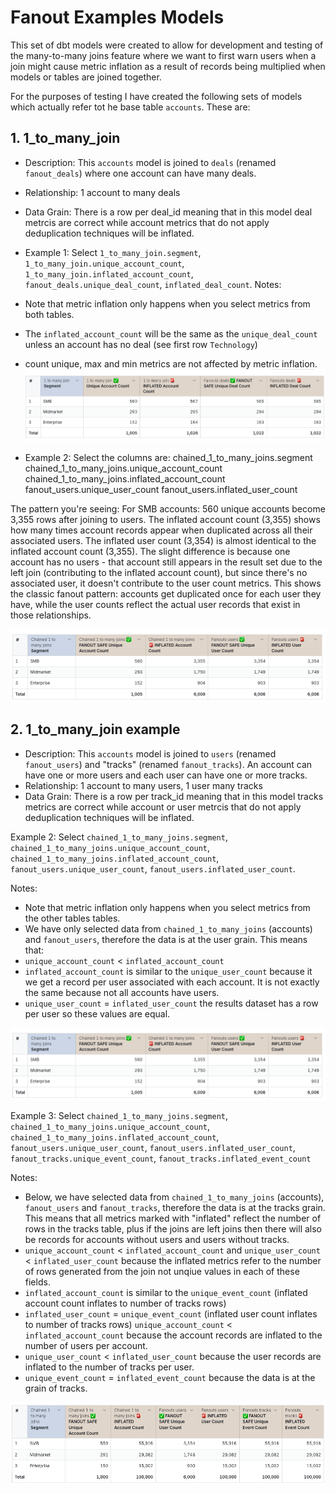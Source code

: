 # Fanout Examples Models
This set of dbt models were created to allow for development and testing of the many-to-many joins feature where we want to first warn users when a join might cause metric inflation as a result of records being multiplied when models or tables are joined together. 


For the purposes of testing I have created the following sets of models which actually refer tot he base table `accounts`. These are: 

## 1. 1_to_many_join 
- Description: This `accounts` model is joined to `deals` (renamed `fanout_deals`) where one account can have many deals.  
- Relationship: 1 account to many deals 
- Data Grain: There is a row per deal_id meaning that in this model deal metrcis are correct while account metrics that do not apply deduplication techniques will be inflated. 

- Example 1:
Select `1_to_many_join.segment`, `1_to_many_join.unique_account_count`, `1_to_many_join.inflated_account_count`, `fanout_deals.unique_deal_count`, `inflated_deal_count`. 
Notes: 
- Note that metric inflation only happens when you select metrics from both tables. 
- The `inflated_account_count` will be the same as the `unique_deal_count` unless an account has no deal (see first row `Technology`)
- count unique, max and min metrics are not affected by metric inflation. 
![Example 1: 1-to-many join](ex_1_1_to_many_join.png)

- Example 2: 
Select the columns are:
chained_1_to_many_joins.segment
chained_1_to_many_joins.unique_account_count
chained_1_to_many_joins.inflated_account_count
fanout_users.unique_user_count
fanout_users.inflated_user_count

The pattern you're seeing:
For SMB accounts: 560 unique accounts become 3,355 rows after joining to users. The inflated account count (3,355) shows how many times account records appear when duplicated across all their associated users.
The inflated user count (3,354) is almost identical to the inflated account count (3,355). The slight difference is because one account has no users - that account still appears in the result set due to the left join (contributing to the inflated account count), but since there's no associated user, it doesn't contribute to the user count metrics.
This shows the classic fanout pattern: accounts get duplicated once for each user they have, while the user counts reflect the actual user records that exist in those relationships.

![Example 2: Chained 1-to-many joins](ex_2_chained_1_to_many_join.png)

## 2. 1_to_many_join example
- Description: This `accounts` model is joined to `users` (renamed `fanout_users`) and "tracks" (renamed `fanout_tracks`). An account can have one or more users and each user can have one or more tracks. 
- Relationship: 1 account to many users, 1 user many tracks 
- Data Grain: There is a row per track_id meaning that in this model tracks metrics are correct while account or user metrcis that do not apply deduplication techniques will be inflated. 

Example 2:
Select `chained_1_to_many_joins.segment`, `chained_1_to_many_joins.unique_account_count`, `chained_1_to_many_joins.inflated_account_count`, `fanout_users.unique_user_count`, `fanout_users.inflated_user_count`. 

Notes: 
- Note that metric inflation only happens when you select metrics from the other tables tables. 
- We have only selected data from `chained_1_to_many_joins` (accounts) and `fanout_users`, therefore the data is at the user grain. This means that: 
- `unique_account_count` < `inflated_account_count` 
- `inflated_account_count` is similar to the `unique_user_count` because it we get a record per user associated with each account. It is not exactly the same because not all accounts have users. 
- `unique_user_count` = `inflated_user_count` the results dataset has a row per user so these values are equal. 

![Example 2: Chained 1-to-many joins](ex_2_chained_1_to_many_join.png)

Example 3: 
Select `chained_1_to_many_joins.segment`, `chained_1_to_many_joins.unique_account_count`, `chained_1_to_many_joins.inflated_account_count`, `fanout_users.unique_user_count`, `fanout_users.inflated_user_count`, `fanout_tracks.unique_event_count`, `fanout_tracks.inflated_event_count`

Notes:   
- Below, we have selected data from `chained_1_to_many_joins` (accounts), `fanout_users` and `fanout_tracks`, therefore the data is at the tracks grain. This means that all metrics marked with "inflated" reflect the number of rows in the tracks table, plus if the joins are left joins then there will also be records for accounts without users and users without tracks.   
- `unique_account_count` < `inflated_account_count` and `unique_user_count` < `inflated_user_count` because the inflated metrics refer to the number of rows generated from the join not unqiue values in each of these fields. 
- `inflated_account_count` is similar to the `unique_event_count` (inflated account count inflates to number of tracks rows)
- `inflated_user_count` = `unique_event_count` (inflated user count inflates to number of tracks rows)
`unique_account_count` < `inflated_account_count` because the account records are inflated to the number of users per account. 
- `unique_user_count` < `inflated_user_count` because the user records are inflated to the number of tracks per user. 
- `unique_event_count` =  `inflated_event_count` because the data is at the grain of tracks. 

![Example 3: Chained 1-to-many joins](ex_3_chained_1_to_many_joins.png)